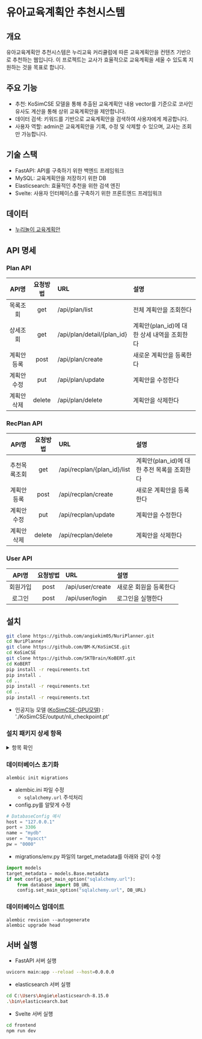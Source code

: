 # 유아교육계획안 추천시스템
## 개요
유아교육계획안 추천시스템은 누리교육 커리큘럼에 따른 교육계획안을 컨텐츠 기반으로 추천하는 웹입니다. 이 프로젝트는 교사가 효율적으로 교육계획을 세울 수 있도록 지원하는 것을 목표로 합니다.
## 주요 기능
- 추천: KoSimCSE 모델을 통해 추출된 교육계획안 내용 vector를 기준으로 코사인 유사도 계산을 통해 상위 교육계획안을 제안합니다.
- 데이터 검색: 키워드를 기반으로 교육계획안을 검색하여 사용자에게 제공합니다.
- 사용자 역할: admin은 교육계획안을 기록, 수정 및 삭제할 수 있으며, 교사는 조회만 가능합니다.

## 기술 스택
- FastAPI: API를 구축하기 위한 백엔드 프레임워크
- MySQL: 교육계획안을 저장하기 위한 DB
- Elasticsearch: 효율적인 추천을 위한 검색 엔진
- Svelte: 사용자 인터페이스를 구축하기 위한 프론트엔드 프레임워크

## 데이터
- [누리놀이 교육계획안](https://www.nurinori.com/index.do)

## API 명세
### Plan API
|API명|요청방법|URL|설명|
|:---:|:---:|:---|:---|
|목록조회|get|/api/plan/list|전체 계획안을 조회한다|
|상세조회|get|/api/plan/detail/{plan_id}|계획안(plan_id)에 대한 상세 내역을 조회한다|
|계획안등록|post|/api/plan/create|새로운 계획안을 등록한다|
|계획안수정|put|/api/plan/update|계획안을 수정한다|
|계획안삭제|delete|/api/plan/delete|계획안을 삭제한다|
### RecPlan API
|API명|요청방법|URL|설명|
|:---:|:---:|:---|:---|
|추천목록조회|get|/api/recplan/{plan_id}/list|계획안(plan_id)에 대한 추전 목록을 조회한다|
|계획안등록|post|/api/recplan/create|새로운 계획안을 등록한다|
|계획안수정|put|/api/recplan/update|계획안을 수정한다|
|계획안삭제|delete|/api/recplan/delete|계획안을 삭제한다|
### User API
|API명|요청방법|URL|설명|
|:---:|:---:|:---|:---|
|회원가입|post|/api/user/create|새로운 회원을 등록한다|
|로그인|post|/api/user/login|로그인을 실행한다|

## 설치
``` bash
git clone https://github.com/angiekim05/NuriPlanner.git
cd NuriPlanner
git clone https://github.com/BM-K/KoSimCSE.git
cd KoSimCSE
git clone https://github.com/SKTBrain/KoBERT.git
cd KoBERT
pip install -r requirements.txt
pip install .
cd ..
pip install -r requirements.txt
cd ..
pip install -r requirements.txt
```
- 인공지능 모델 ([KoSimCSE-GPU모델](https://drive.google.com/file/d/1Q84n3M2JCn6ZbXs8KBSOEn_3KSI4IUXn/view?usp=drive_link)) : './KoSimCSE/output/nli_checkpoint.pt'

### 설치 패키지 상세 항목
<details>
<summary>항목 확인</summary>
```bash
pip install fastapi
pip install "uvicorn[standard]"
pip install sqlalchemy
pip install alembic
pip install "pydantic[email]"
pip install "passlib[bcrypt]"
pip install python-multipart
pip install "python-jose[cryptography]"

(Svelte 서버 개발시 사용하는 패키지)
cd frontend
npm install
npm install svelte-spa-router
npm install bootstrap
npm install moment
npm install qs
npm install marked
```
</details>

### MySQL 설치 시
<details>
<summary>더보기</summary>

#### 설치 여부 확인
``` bash
mysql --version
```
#### 설치가 되어 있지 않다면 MySQL 서버 설치
``` bash
sudo apt update
sudo apt install mysql-server
```
#### 설치한 MySQL 서버 시작 및 상태 확인
``` bash
sudo systemctl start mysql
sudo systemctl status mysql
```
- Ubuntu 16.04 이하 버전   
``` bash
sudo service mysql start
sudo service mysql status
```
#### root 계정 설정
``` bash
mysql -u root -p
```
- 초기에는 ```Enter password:```에 비밀번호를 입력하여 설정 가능
#### 데이터베이스 생성
``` mysql
CREATE DATABASE db_name;
```
#### 사용자 계정 생성 및 권한 부여
``` mysql
# 계정 생성 아이디 myacct, 비밀번호 0000
CREATE USER 'myacct'@'%' IDENTIFIED WITH mysql_native_password BY '0000';

# 권한 부여
GRANT ALL PRIVILEGES ON mydb.* TO 'myacct'@'%';

# 적용
FLUSH PRIVILEGES;
EXIT;
```
#### mysqld.conf 파일 설정
- ```bind-address``` 주석처리
```
cd /etc/mysql/mysql.conf.d
vim mysqld.cnf
# Instead of skip-networking the default is now to listen only on
# localhost which is more compatible and is not less secure.
# bind-address           = 127.0.0.1
```
</details>

### 데이터베이스 초기화
```
alembic init migrations
```
- alembic.ini 파일 수정
    - ```sqlalchemy.url``` 주석처리
- config.py를 알맞게 수정
```python
# DatabaseConfig 예시
host = "127.0.0.1"
port = 3306
name = "mydb"
user = "myacct"
pw = "0000"
```
- migrations/env.py 파일의 target_metadata를 아래와 같이 수정
```python
import models
target_metadata = models.Base.metadata
if not config.get_main_option("sqlalchemy.url"):
    from database import DB_URL
    config.set_main_option("sqlalchemy.url", DB_URL)
```
### 데이터베이스 업데이트
```
alembic revision --autogenerate
alembic upgrade head
```


## 서버 실행
* FastAPI 서버 실행   
```bash
uvicorn main:app --reload --host=0.0.0.0
```

* elasticsearch 서버 실행   
```bash
cd C:\Users\Angie\elasticsearch-8.15.0   
.\bin\elasticsearch.bat
```

* Svelte 서버 실행  
```bash 
cd frontend   
npm run dev
```
